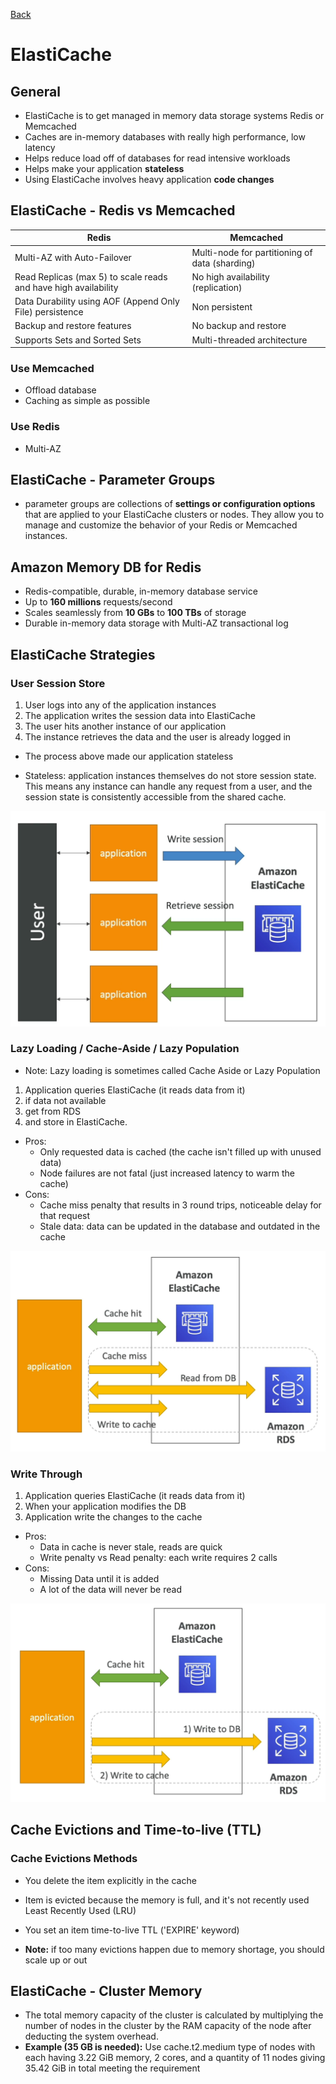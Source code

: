 [Back](./AWS.md)

# ElastiCache

## General

- ElastiCache is to get managed in memory data storage systems Redis or Memcached
- Caches are in-memory databases with really high performance, low latency
- Helps reduce load off of databases for read intensive workloads
- Helps make your application **stateless**
- Using ElastiCache involves heavy application **code changes**

## ElastiCache - Redis vs Memcached

| Redis                                                           | Memcached                                      |
| --------------------------------------------------------------- | ---------------------------------------------- |
| Multi-AZ with Auto-Failover                                     | Multi-node for partitioning of data (sharding) |
| Read Replicas (max 5) to scale reads and have high availability | No high availability (replication)             |
| Data Durability using AOF (Append Only File) persistence        | Non persistent                                 |
| Backup and restore features                                     | No backup and restore                          |
| Supports Sets and Sorted Sets                                   | Multi-threaded architecture                    |

### Use Memcached

- Offload database
- Caching as simple as possible

### Use Redis

- Multi-AZ

## ElastiCache - Parameter Groups

- parameter groups are collections of **settings or configuration options** that are applied to your ElastiCache clusters or nodes. They allow you to manage and customize the behavior of your Redis or Memcached instances.

## Amazon Memory DB for Redis

- Redis-compatible, durable, in-memory database service
- Up to **160 millions** requests/second
- Scales seamlessly from **10 GBs** to **100 TBs** of storage
- Durable in-memory data storage with Multi-AZ transactional log

## ElastiCache Strategies

### User Session Store

1. User logs into any of the application instances
2. The application writes the session data into ElastiCache
3. The user hits another instance of our application
4. The instance retrieves the data and the user is already logged in

- The process above made our application stateless

- Stateless: application instances themselves do not store session state. This means any instance can handle any request from a user, and the session state is consistently accessible from the shared cache.

![User Session Store](./assets/3.png)

### Lazy Loading / Cache-Aside / Lazy Population

- Note: Lazy loading is sometimes called Cache Aside or Lazy Population

1. Application queries ElastiCache (it reads data from it)
2. if data not available
3. get from RDS
4. and store in ElastiCache.

- Pros:
  - Only requested data is cached (the cache isn't filled up with unused data)
  - Node failures are not fatal (just increased latency to warm the cache)
- Cons:
  - Cache miss penalty that results in 3 round trips, noticeable delay for that request
  - Stale data: data can be updated in the database and outdated in the cache

![Lazy Loading](./assets/4.png)

### Write Through

1. Application queries ElastiCache (it reads data from it)
2. When your application modifies the DB
3. Application write the changes to the cache

- Pros:
  - Data in cache is never stale, reads are quick
  - Write penalty vs Read penalty: each write requires 2 calls
- Cons:
  - Missing Data until it is added
  - A lot of the data will never be read

![Lazy Loading](./assets/5.png)

## Cache Evictions and Time-to-live (TTL)

### Cache Evictions Methods

- You delete the item explicitly in the cache
- Item is evicted because the memory is full, and it's not recently used Least Recently Used (LRU)
- You set an item time-to-live TTL ('EXPIRE' keyword)

- **Note:** if too many evictions happen due to memory shortage, you should scale up or out

## ElastiCache - Cluster Memory

- The total memory capacity of the cluster is calculated by multiplying the number of nodes in the cluster by the RAM capacity of the node after deducting the system overhead.
- **Example (35 GB is needed):** Use cache.t2.medium type of nodes with each having 3.22 GiB memory, 2 cores, and a quantity of 11 nodes giving 35.42 GiB in total meeting the requirement
